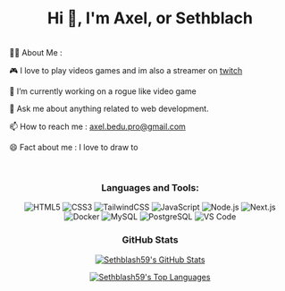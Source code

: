 <h1 align="center">
  Hi 👋, I'm Axel, or Sethblach
</h1>

<br>
👨‍💻 About Me :


🎮 I love to play videos games and im also a streamer on [twitch](https://www.twitch.tv/sethblach)
      
🔭 I’m currently working on a rogue like video game
    
💬 Ask me about anything related to web development.
    
📫 How to reach me : [axel.bedu.pro@gmail.com](mailto:axel.bedu.pro@gmail.com)
    
😄 Fact about me : I love to draw to

<br>

<h3 align="center">Languages and Tools:</h3>
<p align="center">
  <img src="https://img.shields.io/badge/HTML5-E34F26?style=flat-square&logo=html5&logoColor=white" alt="HTML5"/>
    <img src="https://img.shields.io/badge/CSS3-1572B6?style=flat-square&logo=css3&logoColor=white" alt="CSS3"/>
    <img src="https://img.shields.io/badge/Tailwind_CSS-06B6D4?style=flat-square&logo=tailwindcss&logoColor=white" alt="TailwindCSS"/>
    <img src="https://img.shields.io/badge/JavaScript-F7DF1E?style=flat-square&logo=javascript&logoColor=black" alt="JavaScript"/>
    <img src="https://img.shields.io/badge/Node.js-339933?style=flat-square&logo=nodedotjs&logoColor=white" alt="Node.js"/>
    <img src="https://img.shields.io/badge/Next.js-000000?style=flat-square&logo=nextdotjs&logoColor=white" alt="Next.js"/>
    <img src="https://img.shields.io/badge/Docker-2496ED?style=flat-square&logo=docker&logoColor=white" alt="Docker"/>
    <img src="https://img.shields.io/badge/MySQL-4479A1?style=flat-square&logo=mysql&logoColor=white" alt="MySQL"/>
    <img src="https://img.shields.io/badge/PostgreSQL-4169E1?style=flat-square&logo=postgresql&logoColor=white" alt="PostgreSQL"/>
    <img src="https://img.shields.io/badge/VS_Code-007ACC?style=flat-square&logo=visualstudiocode&logoColor=white" alt="VS Code"/>
</p>
<h3 align="center">GitHub Stats</h3>
<p align="center">
    <a href="https://github.com/Sethblash59">
        <img align="center" src="https://github-readme-stats.vercel.app/api?username=Sethblash59&show_icons=true&include_all_commits=true&theme=dracula&count_private=true&cache_bust=1" alt="Sethblash59's GitHub Stats" />
    </a>
</p>
<p align="center">
    <a href="https://github.com/Sethblash59">
        <img align="center" src="https://github-readme-stats.vercel.app/api/top-langs/?username=Sethblash59&layout=compact&theme=dracula&cache_bust=1" alt="Sethblash59's Top Languages" />
    </a>
</p>
